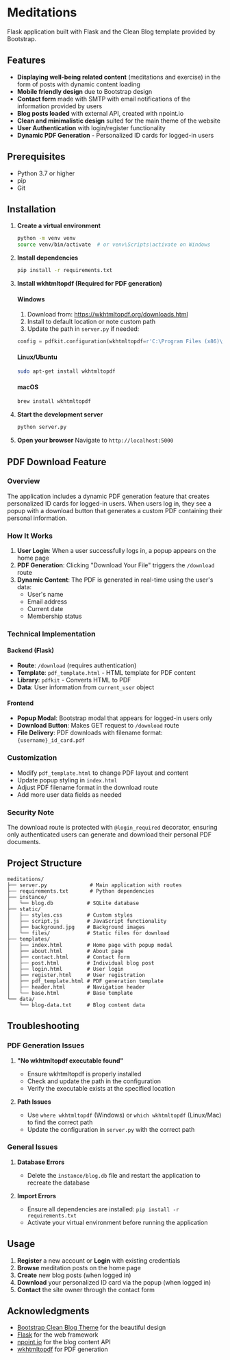 # Meditations

Flask application built with Flask and the Clean Blog template provided by Bootstrap.

## Features

- **Displaying well-being related content** (meditations and exercise) in the form of posts with dynamic content loading
- **Mobile friendly design** due to Bootstrap design
- **Contact form** made with SMTP with email notifications of the information provided by users
- **Blog posts loaded** with external API, created with npoint.io
- **Clean and minimalistic design** suited for the main theme of the website
- **User Authentication** with login/register functionality
- **Dynamic PDF Generation** - Personalized ID cards for logged-in users

## Prerequisites

- Python 3.7 or higher
- pip
- Git

## Installation

1. **Create a virtual environment**

   ```bash
   python -m venv venv
   source venv/bin/activate  # or venv\Scripts\activate on Windows
   ```

2. **Install dependencies**

   ```bash
   pip install -r requirements.txt
   ```

3. **Install wkhtmltopdf (Required for PDF generation)**

   #### Windows

   1. Download from: https://wkhtmltopdf.org/downloads.html
   2. Install to default location or note custom path
   3. Update the path in `server.py` if needed:

   ```python
   config = pdfkit.configuration(wkhtmltopdf=r'C:\Program Files (x86)\wkhtmltopdf\bin\wkhtmltopdf.exe')
   ```

   #### Linux/Ubuntu

   ```bash
   sudo apt-get install wkhtmltopdf
   ```

   #### macOS

   ```bash
   brew install wkhtmltopdf
   ```

4. **Start the development server**

   ```bash
   python server.py
   ```

5. **Open your browser**
   Navigate to `http://localhost:5000`

## PDF Download Feature

### Overview

The application includes a dynamic PDF generation feature that creates personalized ID cards for logged-in users. When users log in, they see a popup with a download button that generates a custom PDF containing their personal information.

### How It Works

1. **User Login**: When a user successfully logs in, a popup appears on the home page
2. **PDF Generation**: Clicking "Download Your File" triggers the `/download` route
3. **Dynamic Content**: The PDF is generated in real-time using the user's data:
   - User's name
   - Email address
   - Current date
   - Membership status

### Technical Implementation

#### Backend (Flask)

- **Route**: `/download` (requires authentication)
- **Template**: `pdf_template.html` - HTML template for PDF content
- **Library**: `pdfkit` - Converts HTML to PDF
- **Data**: User information from `current_user` object

#### Frontend

- **Popup Modal**: Bootstrap modal that appears for logged-in users only
- **Download Button**: Makes GET request to `/download` route
- **File Delivery**: PDF downloads with filename format: `{username}_id_card.pdf`

### Customization

- Modify `pdf_template.html` to change PDF layout and content
- Update popup styling in `index.html`
- Adjust PDF filename format in the download route
- Add more user data fields as needed

### Security Note

The download route is protected with `@login_required` decorator, ensuring only authenticated users can generate and download their personal PDF documents.

## Project Structure

```
meditations/
├── server.py              # Main application with routes
├── requirements.txt       # Python dependencies
├── instance/
│   └── blog.db           # SQLite database
├── static/
│   ├── styles.css        # Custom styles
│   ├── script.js         # JavaScript functionality
│   ├── background.jpg    # Background images
│   └── files/            # Static files for download
├── templates/
│   ├── index.html        # Home page with popup modal
│   ├── about.html        # About page
│   ├── contact.html      # Contact form
│   ├── post.html         # Individual blog post
│   ├── login.html        # User login
│   ├── register.html     # User registration
│   ├── pdf_template.html # PDF generation template
│   ├── header.html       # Navigation header
│   └── base.html         # Base template
└── data/
    └── blog-data.txt     # Blog content data
```

## Troubleshooting

### PDF Generation Issues

1. **"No wkhtmltopdf executable found"**

   - Ensure wkhtmltopdf is properly installed
   - Check and update the path in the configuration
   - Verify the executable exists at the specified location

2. **Path Issues**
   - Use `where wkhtmltopdf` (Windows) or `which wkhtmltopdf` (Linux/Mac) to find the correct path
   - Update the configuration in `server.py` with the correct path

### General Issues

1. **Database Errors**

   - Delete the `instance/blog.db` file and restart the application to recreate the database

2. **Import Errors**
   - Ensure all dependencies are installed: `pip install -r requirements.txt`
   - Activate your virtual environment before running the application

## Usage

1. **Register** a new account or **Login** with existing credentials
2. **Browse** meditation posts on the home page
3. **Create** new blog posts (when logged in)
4. **Download** your personalized ID card via the popup (when logged in)
5. **Contact** the site owner through the contact form

## Acknowledgments

- [Bootstrap Clean Blog Theme](https://startbootstrap.com/theme/clean-blog) for the beautiful design
- [Flask](https://flask.palletsprojects.com/) for the web framework
- [npoint.io](https://npoint.io/) for the blog content API
- [wkhtmltopdf](https://wkhtmltopdf.org/) for PDF generation
